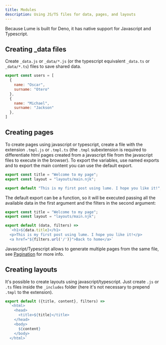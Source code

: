```yaml
---
title: Modules
description: Using JS/TS files for data, pages, and layouts
---
```


Because Lume is built for Deno, it has native support for Javascript and Typescript.

## Creating _data files

Create `_data.js` or `_data/*.js` (or the typescript equivalent `_data.ts` or `_data/*.ts`) files to save shared data.

```js
export const users = [
  {
    name: "Oscar",
    surname: "Otero"
  },
  {
    name: "Michael",
    surname: "Jackson"
  },
]
```

## Creating pages

To create pages using javascript or typescript, create a file with the extension `.tmpl.js` or `.tmpl.ts` (the `.tmpl` subextension is required to differentiate html pages created from a javascript file from the javascript files to execute in the browser). To export the variables, use named exports and to export the main content you can use the default export.

```js
export const title = "Welcome to my page";
export const layout = "layouts/main.njk";

export default "This is my first post using lume. I hope you like it!";
```

The default export can be a function, so it will be executed passing all the available data in the first argument and the filters in the second argument:

```js
export const title = "Welcome to my page";
export const layout = "layouts/main.njk";

export default (data, filters) => 
  `<h1>${data.title}</h1>
  <p>This is my first post using lume. I hope you like it!</p>
  <a href="${filters.url('/')}">Back to home</a>`
```

Javascript/Typescript allows to generate multiple pages from the same file, see [Pagination](/creating-pages/pagination/) for more info.

## Creating layouts

It's possible to create layouts using javascript/typescript. Just create `.js` or `.ts` files inside the `_includes` folder (here it's not necessary to prepend `.tmpl` to the extension).

```js
export default ({title, content}, filters) => 
  `<html>
    <head>
      <title>${title}</title>
    </head>
    <body>
      ${content}
    </body>
  </html>`
```